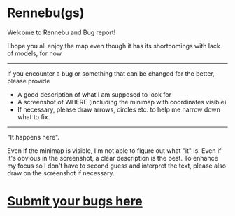 # Rennebu(gs)
Welcome to Rennebu and Bug report!

I hope you all enjoy the map
even though it has its shortcomings with lack of models, for now.

----

If you encounter a bug or something that can be changed for the better, please provide
- A good description of what I am supposed to look for
- A screenshot of WHERE (including the minimap with coordinates visible)
- If necessary, please draw arrows, circles etc. to help me narrow down what to fix.

----

"It happens here".

Even if the minimap is visible, I'm not able to figure out what "it" is.
Even if it's obvious in the screenshot, a clear description is the best.
To enhance my focus so I don't have to second guess and interpret the text, please also draw on the screenshot if necessary.

# [Submit your bugs here](https://github.com/MapsOfNorway/rennebugs)
